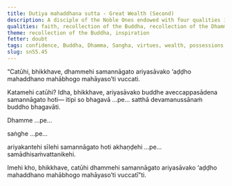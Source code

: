 ```yaml
---
title: Dutiya mahaddhana sutta - Great Wealth (Second)
description: A disciple of the Noble Ones endowed with four qualities is called ‘wealthy, of great wealth, of great possessions, of great fame.’
qualities: faith, recollection of the Buddha, recollection of the Dhamma, recollection of the Saṅgha, ethical conduct
theme: recollection of the Buddha, inspiration
fetter: doubt
tags: confidence, Buddha, Dhamma, Sangha, virtues, wealth, possessions, fame, sn, sn45-56, sn55
slug: sn55.45
---
```


“Catūhi, bhikkhave, dhammehi samannāgato ariyasāvako ‘aḍḍho mahaddhano mahābhogo mahāyaso’ti vuccati.

Katamehi catūhi? Idha, bhikkhave, ariyasāvako buddhe aveccappasādena samannāgato hoti— itipi so bhagavā …pe… satthā devamanussānaṁ buddho bhagavāti.

Dhamme …pe…

saṅghe …pe…

ariyakantehi sīlehi samannāgato hoti akhaṇḍehi …pe… samādhisaṁvattanikehi.

Imehi kho, bhikkhave, catūhi dhammehi samannāgato ariyasāvako ‘aḍḍho mahaddhano mahābhogo mahāyaso’ti vuccatī”ti.
